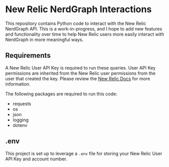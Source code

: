 # New Relic NerdGraph Interactions
This repository contains Python code to interact with the New Relic NerdGraph API. This is a work-in-progress, and I hope to add new features and functionality over time to help New Relic users more easily interact with NerdGraph in more meaningful ways.

## Requirements
A New Relic User API Key is required to run these queries. User API Key permissions are inherited from the New Relic user permissions from the user that created the key. Please review the [New Relic Docs](https://docs.newrelic.com/docs/apis/intro-apis/new-relic-api-keys/#user-key) for more information.

The following packages are required to run this code:
- requests
- os
- json
- logging
- dotenv

## .env
This project is set up to leverage a `.env` file for storing your New Relic User API Key and account number. 
